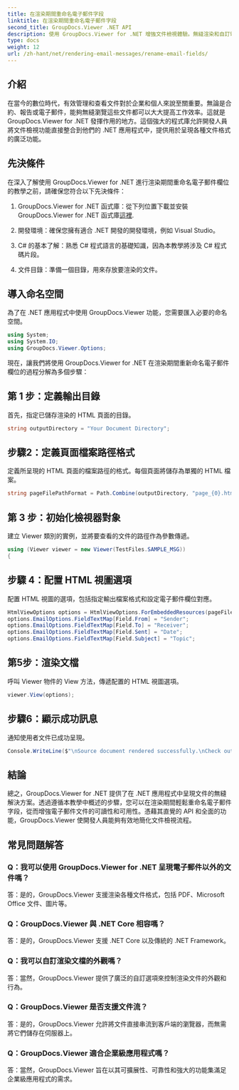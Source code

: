 ```yaml
---
title: 在渲染期間重命名電子郵件字段
linktitle: 在渲染期間重命名電子郵件字段
second_title: GroupDocs.Viewer .NET API
description: 使用 GroupDocs.Viewer for .NET 增強文件檢視體驗。無縫渲染和自訂電子郵件。
type: docs
weight: 12
url: /zh-hant/net/rendering-email-messages/rename-email-fields/
---
```

## 介紹

在當今的數位時代，有效管理和查看文件對於企業和個人來說至關重要。無論是合約、報告或電子郵件，能夠無縫瀏覽這些文件都可以大大提高工作效率。這就是 GroupDocs.Viewer for .NET 發揮作用的地方。這個強大的程式庫允許開發人員將文件檢視功能直接整合到他們的 .NET 應用程式中，提供用於呈現各種文件格式的廣泛功能。

## 先決條件

在深入了解使用 GroupDocs.Viewer for .NET 進行渲染期間重命名電子郵件欄位的教學之前，請確保您符合以下先決條件：

1.  GroupDocs.Viewer for .NET 函式庫：從下列位置下載並安裝 GroupDocs.Viewer for .NET 函式庫[這裡](https://releases.groupdocs.com/viewer/net/).

2. 開發環境：確保您擁有適合 .NET 開發的開發環境，例如 Visual Studio。

3. C# 的基本了解：熟悉 C# 程式語言的基礎知識，因為本教學將涉及 C# 程式碼片段。

4. 文件目錄：準備一個目錄，用來存放要渲染的文件。

## 導入命名空間

為了在 .NET 應用程式中使用 GroupDocs.Viewer 功能，您需要匯入必要的命名空間。

```csharp
using System;
using System.IO;
using GroupDocs.Viewer.Options;
```

現在，讓我們將使用 GroupDocs.Viewer for .NET 在渲染期間重新命名電子郵件欄位的過程分解為多個步驟：

## 第 1 步：定義輸出目錄

首先，指定已儲存渲染的 HTML 頁面的目錄。

```csharp
string outputDirectory = "Your Document Directory";
```

## 步驟2：定義頁面檔案路徑格式

定義所呈現的 HTML 頁面的檔案路徑的格式。每個頁面將儲存為單獨的 HTML 檔案。

```csharp
string pageFilePathFormat = Path.Combine(outputDirectory, "page_{0}.html");
```

## 第 3 步：初始化檢視器對象

建立 Viewer 類別的實例，並將要查看的文件的路徑作為參數傳遞。

```csharp
using (Viewer viewer = new Viewer(TestFiles.SAMPLE_MSG))
{
```

## 步驟 4：配置 HTML 視圖選項

配置 HTML 視圖的選項，包括指定輸出檔案格式和設定電子郵件欄位對應。

```csharp
HtmlViewOptions options = HtmlViewOptions.ForEmbeddedResources(pageFilePathFormat);
options.EmailOptions.FieldTextMap[Field.From] = "Sender";
options.EmailOptions.FieldTextMap[Field.To] = "Receiver";
options.EmailOptions.FieldTextMap[Field.Sent] = "Date";
options.EmailOptions.FieldTextMap[Field.Subject] = "Topic";
```

## 第5步：渲染文檔

呼叫 Viewer 物件的 View 方法，傳遞配置的 HTML 視圖選項。

```csharp
viewer.View(options);
```

## 步驟6：顯示成功訊息

通知使用者文件已成功呈現。

```csharp
Console.WriteLine($"\nSource document rendered successfully.\nCheck output in {outputDirectory}.");
```

## 結論

總之，GroupDocs.Viewer for .NET 提供了在 .NET 應用程式中呈現文件的無縫解決方案。透過遵循本教學中概述的步驟，您可以在渲染期間輕鬆重命名電子郵件字段，從而增強電子郵件文件的可讀性和可用性。憑藉其直覺的 API 和全面的功能，GroupDocs.Viewer 使開發人員能夠有效地簡化文件檢視流程。

## 常見問題解答

### Q：我可以使用 GroupDocs.Viewer for .NET 呈現電子郵件以外的文件嗎？

答：是的，GroupDocs.Viewer 支援渲染各種文件格式，包括 PDF、Microsoft Office 文件、圖片等。

### Q：GroupDocs.Viewer 與 .NET Core 相容嗎？

答：是的，GroupDocs.Viewer 支援 .NET Core 以及傳統的 .NET Framework。

### Q：我可以自訂渲染文檔的外觀嗎？

答：當然，GroupDocs.Viewer 提供了廣泛的自訂選項來控制渲染文件的外觀和行為。

### Q：GroupDocs.Viewer 是否支援文件流？

答：是的，GroupDocs.Viewer 允許將文件直接串流到客戶端的瀏覽器，而無需將它們儲存在伺服器上。

### Q：GroupDocs.Viewer 適合企業級應用程式嗎？

答：當然，GroupDocs.Viewer 旨在以其可擴展性、可靠性和強大的功能集滿足企業級應用程式的需求。
